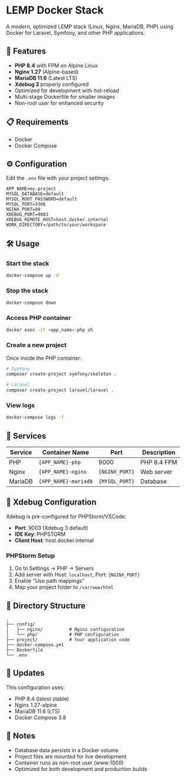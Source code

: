 # LEMP Docker Stack

A modern, optimized LEMP stack (Linux, Nginx, MariaDB, PHP) using Docker for Laravel, Symfony, and other PHP applications.

## 🚀 Features

- **PHP 8.4** with FPM on Alpine Linux
- **Nginx 1.27** (Alpine-based)
- **MariaDB 11.6** (Latest LTS)
- **Xdebug 3** properly configured
- Optimized for development with hot-reload
- Multi-stage Dockerfile for smaller images
- Non-root user for enhanced security

## 📋 Requirements

- Docker
- Docker Compose

## ⚙️ Configuration

Edit the `.env` file with your project settings:

```env
APP_NAME=my-project
MYSQL_DATABASE=default
MYSQL_ROOT_PASSWORD=default
MYSQL_PORT=3306
NGINX_PORT=80
XDEBUG_PORT=9003
XDEBUG_REMOTE_HOST=host.docker.internal
WORK_DIRECTORY=/path/to/your/workspace
```

## 🛠️ Usage

### Start the stack
```bash
docker-compose up -d
```

### Stop the stack
```bash
docker-compose down
```

### Access PHP container
```bash
docker exec -it <app_name>-php sh
```

### Create a new project
Once inside the PHP container:

```bash
# Symfony
composer create-project symfony/skeleton .

# Laravel
composer create-project laravel/laravel .
```

### View logs
```bash
docker-compose logs -f
```

## 🔧 Services

| Service | Container Name | Port | Description |
|---------|---------------|------|-------------|
| PHP | `{APP_NAME}-php` | 9000 | PHP 8.4 FPM |
| Nginx | `{APP_NAME}-nginx` | `{NGINX_PORT}` | Web server |
| MariaDB | `{APP_NAME}-mariadb` | `{MYSQL_PORT}` | Database |

## 🐛 Xdebug Configuration

Xdebug is pre-configured for PHPStorm/VSCode:

- **Port**: 9003 (Xdebug 3 default)
- **IDE Key**: PHPSTORM
- **Client Host**: host.docker.internal

### PHPStorm Setup
1. Go to Settings → PHP → Servers
2. Add server with Host: `localhost`, Port: `{NGINX_PORT}`
3. Enable "Use path mappings"
4. Map your project folder to `/var/www/html`

## 📁 Directory Structure

```
.
├── config/
│   ├── nginx/          # Nginx configuration
│   └── php/            # PHP configuration
├── project/            # Your application code
├── docker-compose.yml
├── Dockerfile
└── .env
```

## 🔄 Updates

This configuration uses:
- PHP 8.4 (latest stable)
- Nginx 1.27-alpine
- MariaDB 11.6 (LTS)
- Docker Compose 3.8

## 📝 Notes

- Database data persists in a Docker volume
- Project files are mounted for live development
- Container runs as non-root user (www:1000)
- Optimized for both development and production builds

